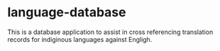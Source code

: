 # language-database

This is a database application to assist in cross referencing translation records for indiginous languages against Engligh.